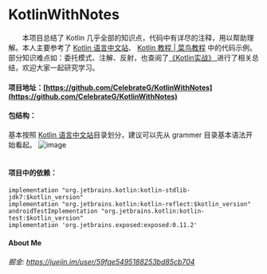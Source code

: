 # KotlinWithNotes
&emsp;&emsp;本项目总结了 Kotlin 几乎全部的知识点，代码中有详尽的注释，用以帮助理解。本人主要参考了 [Kotlin 语言中文站](http://www.kotlincn.net/docs/reference/)、
[Kotlin 教程 | 菜鸟教程](http://www.runoob.com/kotlin/kotlin-tutorial.html) 中的代码示例。部分知识难点如：委托模式、注解、反射，也查阅了[《Kotlin实战》
](https://book.douban.com/subject/27093660/)
进行了相关总结，欢迎大家一起研究学习。      

#### 项目地址：[https://github.com/CelebrateG/KotlinWithNotes](https://github.com/CelebrateG/KotlinWithNotes)
#### 包结构：    
基本按照 [Kotlin 语言中文站](http://www.kotlincn.net/docs/reference/)目录划分，建议可以先从 grammer 目录基本语法开始看起。
![image](https://note.youdao.com/yws/public/resource/81a06b7037788be3ab2c09c8d40c6e92/xmlnote/558BFDFC743143E4A65814ED2E4A7934/5987)      
&emsp;&emsp;

#### 项目中的依赖：

```
implementation "org.jetbrains.kotlin:kotlin-stdlib-jdk7:$kotlin_version"
implementation "org.jetbrains.kotlin:kotlin-reflect:$kotlin_version"
androidTestImplementation "org.jetbrains.kotlin:kotlin-test:$kotlin_version"
implementation 'org.jetbrains.exposed:exposed:0.11.2'
```
#### About Me

###### 掘金: https://juejin.im/user/59fae5495188253bd85cb704
